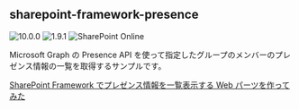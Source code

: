 ## sharepoint-framework-presence

![10.0.0](https://img.shields.io/badge/node-10.0.0-green)
![1.9.1](https://img.shields.io/badge/spfx-1.9.1-green)
![SharePoint Online](https://img.shields.io/badge/SharePoint-Online-blue.svg)

Microsoft Graph の Presence API を使って指定したグループのメンバーのプレゼンス情報の一覧を取得するサンプルです。

[SharePoint Framework でプレゼンス情報を一覧表示する Web パーツを作ってみた](https://blog.karamem0.dev/entry/2019/12/25/090000)

